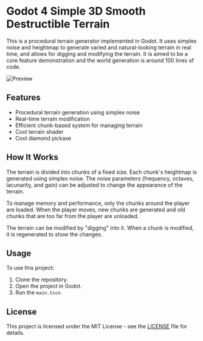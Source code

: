 # Godot 4 Simple 3D Smooth Destructible Terrain

This is a procedural terrain generator implemented in Godot. It uses simplex noise and heightmap to generate varied and natural-looking terrain in real time, and allows for digging and modifying the terrain. It is aimed to be a core feature demonstration and the world generation is around 100 lines of code.

![Preview](https://github.com/alpapaydin/Godot4-3D-Smooth-Destructible-Terrain/blob/master/preview.gif?raw=true)

## Features

- Procedural terrain generation using simplex noise
- Real-time terrain modification
- Efficient chunk-based system for managing terrain
- Cool terrain shader
- Cool diamond pickaxe

## How It Works

The terrain is divided into chunks of a fixed size. Each chunk's heightmap is generated using simplex noise. The noise parameters (frequency, octaves, lacunarity, and gain) can be adjusted to change the appearance of the terrain.

To manage memory and performance, only the chunks around the player are loaded. When the player moves, new chunks are generated and old chunks that are too far from the player are unloaded.

The terrain can be modified by "digging" into it. When a chunk is modified, it is regenerated to show the changes.

## Usage

To use this project:

1. Clone the repository.
2. Open the project in Godot.
3. Run the `main.tscn`

## License

This project is licensed under the MIT License - see the [LICENSE](LICENSE) file for details.
